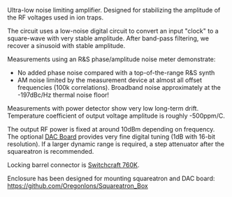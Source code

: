 Ultra-low noise limiting amplifier. Designed for stabilizing the amplitude of the RF voltages used in ion traps.

The circuit uses a low-noise digital circuit to convert an input "clock" to a square-wave with very stable amplitude. After band-pass filtering, we recover a sinusoid with stable amplitude.

Measurements using an R&S phase/amplitude noise meter demonstrate:
- No added phase noise compared with a top-of-the-range R&S synth
- AM noise limited by the measurement device at almost all offset frequencies (100k correlations). Broadband noise approximately at the -197dBc/Hz thermal noise floor!

Measurements with power detector show very low long-term drift. Temperature coefficient of output voltage amplitude is roughly -500ppm/C.

The output RF power is fixed at around 10dBm depending on frequency. The optional [DAC Board](https://github.com/OregonIons/Squareatron_DAC_Board) provides very fine digital tuning (1dB with 16-bit resolution).  If a larger dynamic range is required, a step attenuator after the squareatron is recommended.

Locking barrel connector is [Switchcraft 760K](http://www.switchcraft.com/Product.aspx?ID=2582).

Enclosure has been designed for mounting squareatron and DAC board: https://github.com/OregonIons/Squareatron_Box
